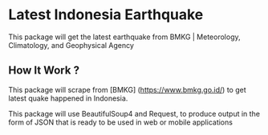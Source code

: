 # Latest Indonesia Earthquake

This package will get the latest earthquake from BMKG | Meteorology, Climatology, and Geophysical Agency

## How It Work ?

This package will scrape from [BMKG] (https://www.bmkg.go.id/) to get latest quake happened in Indonesia.

This package will use BeautifulSoup4 and Request, to produce output in the form of JSON that is ready to be used in web or mobile applications
